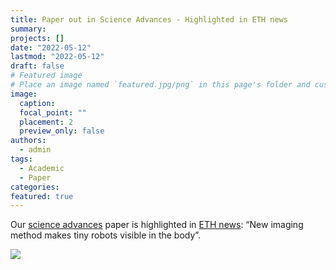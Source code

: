 ```yaml
---
title: Paper out in Science Advances - Highlighted in ETH news
summary:
projects: []
date: "2022-05-12"
lastmod: "2022-05-12"
draft: false
# Featured image
# Place an image named `featured.jpg/png` in this page's folder and customize its options here.
image:
  caption:
  focal_point: ""
  placement: 2
  preview_only: false
authors:
  - admin
tags:
  - Academic
  - Paper
categories:
featured: true
---
```


Our [science advances](https://doi.org/10.1126/sciadv.abm9132) paper is highlighted in [ETH news](https://ethz.ch/en/news-and-events/eth-news/news/2022/05/new-imaging-method-makes-tiny-medical-robots-visible-in-the-body.html): “New imaging method makes tiny robots visible in the body”.

![](https://ethz.ch/en/news-and-events/eth-news/news/2022/05/new-imaging-method-makes-tiny-medical-robots-visible-in-the-body/_jcr_content/wide_content/image/image.imageformat.fullwidthwidepage.239511811.jpg)
